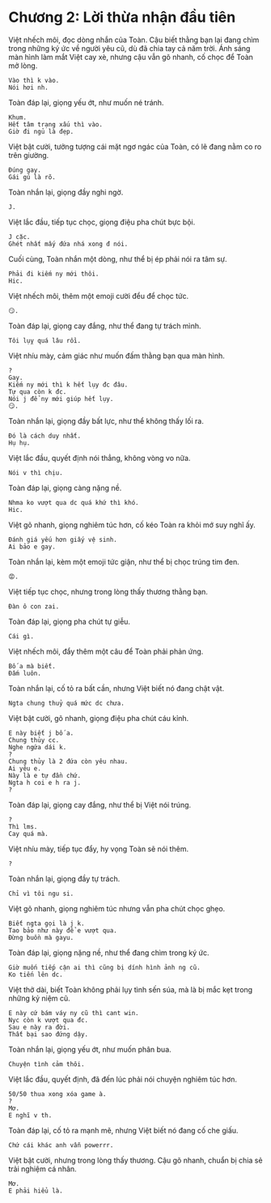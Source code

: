 # Chương 2: Lời thừa nhận đầu tiên

Việt nhếch môi, đọc dòng nhắn của Toàn. Cậu biết thằng bạn lại đang chìm trong những ký ức về người yêu cũ, dù đã chia tay cả năm trời. Ánh sáng màn hình làm mắt Việt cay xè, nhưng cậu vẫn gõ nhanh, cố chọc để Toàn mở lòng.

```
Vào thì k vào.
Nói hơi nh.
```

Toàn đáp lại, giọng yếu ớt, như muốn né tránh.

```
Khum.
Hết tâm trạng xấu thì vào.
Giờ đi ngủ là đẹp.
```

Việt bật cười, tưởng tượng cái mặt ngơ ngác của Toàn, có lẽ đang nằm co ro trên giường.

```
Đúng gay.
Gái gú là rõ.
```

Toàn nhắn lại, giọng đầy nghi ngờ.

```
J.
```

Việt lắc đầu, tiếp tục chọc, giọng điệu pha chút bực bội.

```
J cặc.
Ghét nhất mấy đứa nhá xong đ nói.
```

Cuối cùng, Toàn nhắn một dòng, như thể bị ép phải nói ra tâm sự.

```
Phải đi kiếm ny mới thôi.
Hic.
```

Việt nhếch môi, thêm một emoji cười đểu để chọc tức.

```
😏.
```

Toàn đáp lại, giọng cay đắng, như thể đang tự trách mình.

```
Tôi lụỵ quá lâu rồi.
```

Việt nhíu mày, cảm giác như muốn đấm thằng bạn qua màn hình.

```
?
Gay.
Kiếm ny mới thì k hết lụy đc đâu.
Tự qua còn k đc.
Nói j để ny mới giúp hết lụy.
😏.
```

Toàn nhắn lại, giọng đầy bất lực, như thể không thấy lối ra.

```
Đó là cách duy nhất.
Hụ hụ.
```

Việt lắc đầu, quyết định nói thẳng, không vòng vo nữa.

```
Nói v thì chịu.
```

Toàn đáp lại, giọng càng nặng nề.

```
Nhma ko vượt qua dc quá khứ thì khó.
Hic.
```

Việt gõ nhanh, giọng nghiêm túc hơn, cố kéo Toàn ra khỏi mớ suy nghĩ ấy.

```
Đánh giá yếu hơn giấy vệ sinh.
Ai bảo e gay.
```

Toàn nhắn lại, kèm một emoji tức giận, như thể bị chọc trúng tim đen.

```
😡.
```

Việt tiếp tục chọc, nhưng trong lòng thấy thương thằng bạn.

```
Đàn ô con zai.
```

Toàn đáp lại, giọng pha chút tự giễu.

```
Cái gì.
```

Việt nhếch môi, đẩy thêm một câu để Toàn phải phản ứng.

```
Bố a mà biết.
Đấm luôn.
```

Toàn nhắn lại, cố tỏ ra bất cần, nhưng Việt biết nó đang chật vật.

```
Ngta chung thuỷ quá mức dc chưa.
```

Việt bật cười, gõ nhanh, giọng điệu pha chút cáu kỉnh.

```
E này biết j bố a.
Chung thủy cc.
Nghe ngứa dái k.
?
Chung thủy là 2 đứa còn yêu nhau.
Ai yêu e.
Này là e tự đần chứ.
Ngta h coi e h ra j.
?
```

Toàn đáp lại, giọng cay đắng, như thể bị Việt nói trúng.

```
?
Thì lms.
Cay quá mà.
```

Việt nhíu mày, tiếp tục đẩy, hy vọng Toàn sẽ nói thêm.

```
?
```

Toàn nhắn lại, giọng đầy tự trách.

```
Chỉ vì tôi ngu si.
```

Việt gõ nhanh, giọng nghiêm túc nhưng vẫn pha chút chọc ghẹo.

```
Biết ngta gọi là j k.
Tao bảo như này để e vượt qua.
Đừng buồn mà gayu.
```

Toàn đáp lại, giọng nặng nề, như thể đang chìm trong ký ức.

```
Giờ muốn tiếp cận ai thì cũng bị dính hình ảnh ng cũ.
Ko tiến lên dc.
```

Việt thở dài, biết Toàn không phải lụy tình sến súa, mà là bị mắc kẹt trong những kỷ niệm cũ.

```
E này cứ bám váy ny cũ thì cant win.
Nyc còn k vượt qua đc.
Sau e này ra đời.
Thất bại sao đứng dậy.
```

Toàn nhắn lại, giọng yếu ớt, như muốn phân bua.

```
Chuyện tình cảm thôi.
```

Việt lắc đầu, quyết định, đã đến lúc phải nói chuyện nghiêm túc hơn.

```
50/50 thua xong xóa game à.
?
Mơ.
E nghĩ v th.
```

Toàn đáp lại, cố tỏ ra mạnh mẽ, nhưng Việt biết nó đang cố che giấu.

```
Chứ cái khác anh vẫn powerrr.
```

Việt bật cười, nhưng trong lòng thấy thương. Cậu gõ nhanh, chuẩn bị chia sẻ trải nghiệm cá nhân.

```
Mơ.
E phải hiểu là.
```
